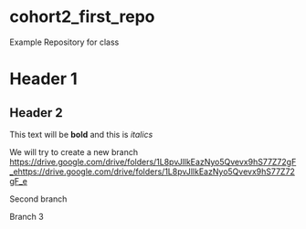 # cohort2_first_repo
Example Repository for class

# Header 1
## Header 2

This text will be **bold** and this is *italics*

We will try to create a new branch
https://drive.google.com/drive/folders/1L8pvJllkEazNyo5Qvevx9hS77Z72gF_ehttps://drive.google.com/drive/folders/1L8pvJllkEazNyo5Qvevx9hS77Z72gF_e

Second branch

Branch 3
